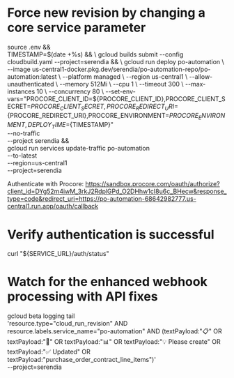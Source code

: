 # Force new revision by changing a core service parameter
source .env && \
TIMESTAMP=$(date +%s) && \
gcloud builds submit --config cloudbuild.yaml --project=serendia && \
gcloud run deploy po-automation \
  --image us-central1-docker.pkg.dev/serendia/po-automation-repo/po-automation:latest \
  --platform managed \
  --region us-central1 \
  --allow-unauthenticated \
  --memory 512Mi \
  --cpu 1 \
  --timeout 300 \
  --max-instances 10 \
  --concurrency 80 \
  --set-env-vars="PROCORE_CLIENT_ID=${PROCORE_CLIENT_ID},PROCORE_CLIENT_SECRET=${PROCORE_CLIENT_SECRET},PROCORE_REDIRECT_URI=${PROCORE_REDIRECT_URI},PROCORE_ENVIRONMENT=${PROCORE_ENVIRONMENT},DEPLOY_TIME=${TIMESTAMP}" \
  --no-traffic \
  --project serendia && \
gcloud run services update-traffic po-automation \
  --to-latest \
  --region=us-central1 \
  --project=serendia

Authenticate with Procore:
https://sandbox.procore.com/oauth/authorize?client_id=DYg52m4iwM_3rkJ2RdplGPd_O2DHhw1cI8u6c_BHecw&response_type=code&redirect_uri=https://po-automation-68642982777.us-central1.run.app/oauth/callback

# Verify authentication is successful
curl "${SERVICE_URL}/auth/status"

# Watch for the enhanced webhook processing with API fixes
gcloud beta logging tail \
  'resource.type="cloud_run_revision" AND resource.labels.service_name="po-automation" AND (textPayload:"📋" OR textPayload:"🧠" OR textPayload:"📊" OR textPayload:"💡 Please create" OR textPayload:"✅ Updated" OR textPayload:"purchase_order_contract_line_items")' \
  --project=serendia

